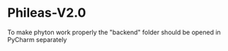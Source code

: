 # Phileas-V2.0
To make phyton work properly the "backend" folder should be opened in PyCharm separately
